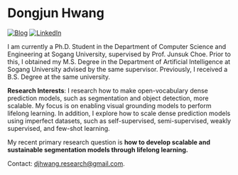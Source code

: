 # **Dongjun Hwang**<br>  
<a href="https://dongjunhwang.github.io/">![Blog](https://img.shields.io/website?down_color=red&down_message=down&up_color=green&up_message=up&url=https%3A%2F%2Fdongjunhwang.github.io%2F)</a> 
<a href="https://www.linkedin.com/in/dongjun-hwang-985752203/">[![LinkedIn](https://custom-icon-badges.demolab.com/badge/LinkedIn-0A66C2?logo=linkedin-white&logoColor=fff)](#)</a>

I am currently a Ph.D. Student in the Department of Computer Science and Engineering at Sogang University, supervised by Prof. Junsuk Choe. Prior to this, I obtained my M.S. Degree in the Department of Artificial Intelligence at Sogang University advised by the same supervisor. Previously, I received a B.S. Degree at the same university.

**Research Interests**: I research how to make open-vocabulary dense prediction models, such as segmentation and object detection, more scalable. My focus is on enabling visual grounding models to perform lifelong learning. In addition, I explore how to scale dense prediction models using imperfect datasets, such as self-supervised, semi-supervised, weakly supervised, and few-shot learning.

My recent primary research question is **how to develop scalable and sustainable segmentation models through lifelong learning.**

Contact: djhwang.research@gmail.com.
